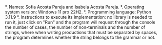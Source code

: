 °. Names: Sofia Acosta Pareja and Isabela Acosta Pareja.
°. Operating system version: Windows 11 pro 22H2.
°. Programming language: Python 3.11.9
°. Instructions to execute its implementation: no library is needed to run it, just click on "Run" and the program will request through the console the number of cases, the number of non-terminals and the number of strings, where when writing productions that must be separated by spaces, the program determines whether the string belongs to the grammar or not.